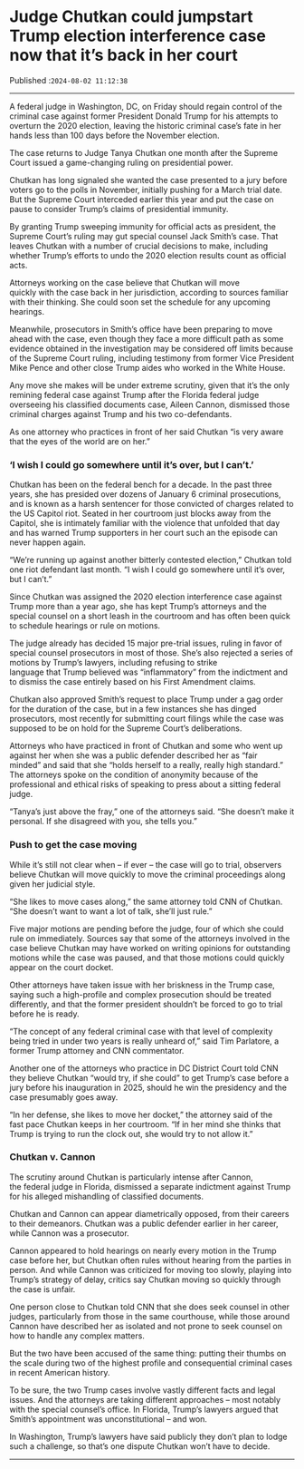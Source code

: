 # Judge Chutkan could jumpstart Trump election interference case now that it’s back in her court

Published :`2024-08-02 11:12:38`

---

A federal judge in Washington, DC, on Friday should regain control of the criminal case against former President Donald Trump for his attempts to overturn the 2020 election, leaving the historic criminal case’s fate in her hands less than 100 days before the November election.

The case returns to Judge Tanya Chutkan one month after the Supreme Court issued a game-changing ruling on presidential power.

Chutkan has long signaled she wanted the case presented to a jury before voters go to the polls in November, initially pushing for a March trial date. But the Supreme Court interceded earlier this year and put the case on pause to consider Trump’s claims of presidential immunity.

By granting Trump sweeping immunity for official acts as president, the Supreme Court’s ruling may gut special counsel Jack Smith’s case. That leaves Chutkan with a number of crucial decisions to make, including whether Trump’s efforts to undo the 2020 election results count as official acts.

Attorneys working on the case believe that Chutkan will move quickly with the case back in her jurisdiction, according to sources familiar with their thinking. She could soon set the schedule for any upcoming hearings.

Meanwhile, prosecutors in Smith’s office have been preparing to move ahead with the case, even though they face a more difficult path as some evidence obtained in the investigation may be considered off limits because of the Supreme Court ruling, including testimony from former Vice President Mike Pence and other close Trump aides who worked in the White House.

Any move she makes will be under extreme scrutiny, given that it’s the only remining federal case against Trump after the Florida federal judge overseeing his classified documents case, Aileen Cannon, dismissed those criminal charges against Trump and his two co-defendants.

As one attorney who practices in front of her said Chutkan “is very aware that the eyes of the world are on her.”

### ‘I wish I could go somewhere until it’s over, but I can’t.’

Chutkan has been on the federal bench for a decade. In the past three years, she has presided over dozens of January 6 criminal prosecutions, and is known as a harsh sentencer for those convicted of charges related to the US Capitol riot. Seated in her courtroom just blocks away from the Capitol, she is intimately familiar with the violence that unfolded that day and has warned Trump supporters in her court such an the episode can never happen again.

“We’re running up against another bitterly contested election,” Chutkan told one riot defendant last month. “I wish I could go somewhere until it’s over, but I can’t.”

Since Chutkan was assigned the 2020 election interference case against Trump more than a year ago, she has kept Trump’s attorneys and the special counsel on a short leash in the courtroom and has often been quick to schedule hearings or rule on motions.

The judge already has decided 15 major pre-trial issues, ruling in favor of special counsel prosecutors in most of those. She’s also rejected a series of motions by Trump’s lawyers, including refusing to strike language that Trump believed was “inflammatory” from the indictment and to dismiss the case entirely based on his First Amendment claims.

Chutkan also approved Smith’s request to place Trump under a gag order for the duration of the case, but in a few instances she has dinged prosecutors, most recently for submitting court filings while the case was supposed to be on hold for the Supreme Court’s deliberations.

Attorneys who have practiced in front of Chutkan and some who went up against her when she was a public defender described her as “fair minded” and said that she “holds herself to a really, really high standard.” The attorneys spoke on the condition of anonymity because of the professional and ethical risks of speaking to press about a sitting federal judge.

“Tanya’s just above the fray,” one of the attorneys said. “She doesn’t make it personal. If she disagreed with you, she tells you.”

### Push to get the case moving

While it’s still not clear when – if ever – the case will go to trial, observers believe Chutkan will move quickly to move the criminal proceedings along given her judicial style.

“She likes to move cases along,” the same attorney told CNN of Chutkan. “She doesn’t want to want a lot of talk, she’ll just rule.”

Five major motions are pending before the judge, four of which she could rule on immediately. Sources say that some of the attorneys involved in the case believe Chutkan may have worked on writing opinions for outstanding motions while the case was paused, and that those motions could quickly appear on the court docket.

Other attorneys have taken issue with her briskness in the Trump case, saying such a high-profile and complex prosecution should be treated differently, and that the former president shouldn’t be forced to go to trial before he is ready.

“The concept of any federal criminal case with that level of complexity being tried in under two years is really unheard of,” said Tim Parlatore, a former Trump attorney and CNN commentator.

Another one of the attorneys who practice in DC District Court told CNN they believe Chutkan “would try, if she could” to get Trump’s case before a jury before his inauguration in 2025, should he win the presidency and the case presumably goes away.

“In her defense, she likes to move her docket,” the attorney said of the fast pace Chutkan keeps in her courtroom. “If in her mind she thinks that Trump is trying to run the clock out, she would try to not allow it.”

### Chutkan v. Cannon

The scrutiny around Chutkan is particularly intense after Cannon, the federal judge in Florida, dismissed a separate indictment against Trump for his alleged mishandling of classified documents.

Chutkan and Cannon can appear diametrically opposed, from their careers to their demeanors. Chutkan was a public defender earlier in her career, while Cannon was a prosecutor.

Cannon appeared to hold hearings on nearly every motion in the Trump case before her, but Chutkan often rules without hearing from the parties in person. And while Cannon was criticized for moving too slowly, playing into Trump’s strategy of delay, critics say Chutkan moving so quickly through the case is unfair.

One person close to Chutkan told CNN that she does seek counsel in other judges, particularly from those in the same courthouse, while those around Cannon have described her as isolated and not prone to seek counsel on how to handle any complex matters.

But the two have been accused of the same thing: putting their thumbs on the scale during two of the highest profile and consequential criminal cases in recent American history.

To be sure, the two Trump cases involve vastly different facts and legal issues. And the attorneys are taking different approaches – most notably with the special counsel’s office. In Florida, Trump’s lawyers argued that Smith’s appointment was unconstitutional – and won.

In Washington, Trump’s lawyers have said publicly they don’t plan to lodge such a challenge, so that’s one dispute Chutkan won’t have to decide.

---

